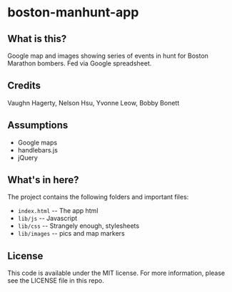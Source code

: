 boston-manhunt-app
==================

What is this?
-------------

Google map and images showing series of events in hunt for Boston Marathon bombers. Fed via Google spreadsheet.

Credits
---------

Vaughn Hagerty, Nelson Hsu, Yvonne Leow, Bobby Bonett
 
Assumptions
-----------

* Google maps
* handlebars.js
* jQuery

What's in here?
---------------

The project contains the following folders and important files:

* ``index.html`` -- The app html
* ``lib/js`` -- Javascript
* ``lib/css`` -- Strangely enough, stylesheets
* ``lib/images`` -- pics and map markers

License
----------

This code is available under the MIT license. For more information, please see the LICENSE file in this repo.
